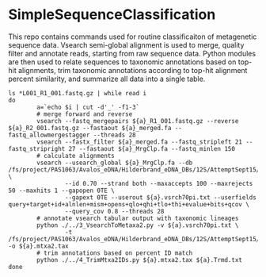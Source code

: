 # SimpleSequenceClassification

This repo contains commands used for routine classificaiton of metagenetic sequence data. Vsearch semi-global alignment is used to merge, quality filter and annotate reads, starting from raw sequence data. Python modules are then used to relate sequences to taxonomic annotations based on top-hit alignments, trim taxonomic annotations according to top-hit alignment percent similarity, and summarize all data into a single table. 

```
ls *L001_R1_001.fastq.gz | while read i
do
        a=`echo $i | cut -d'_' -f1-3`
        # merge forward and reverse
        vsearch --fastq_mergepairs ${a}_R1_001.fastq.gz --reverse ${a}_R2_001.fastq.gz --fastaout ${a}_merged.fa --fastq_allowmergestagger --threads 28
        vsearch --fastx_filter ${a}_merged.fa --fastq_stripleft 21 --fastq_stripright 27 --fastaout ${a}_MrgClp.fa --fastq_minlen 150
        # calculate alignments
        vsearch --usearch_global ${a}_MrgClp.fa --db /fs/project/PAS1063/Avalos_eDNA/Hilderbrand_eDNA_DBs/12S/AttemptSept15/Actinopterigi12S_Amplicons.fa \
                --id 0.70 --strand both --maxaccepts 100 --maxrejects 50 --maxhits 1 --gapopen 0TE \
                --gapext 0TE --userout ${a}.vsrch70pi.txt --userfields query+target+id+alnlen+mism+opens+qlo+qhi+tlo+thi+evalue+bits+qcov \
                --query_cov 0.8 --threads 28
        # annotate vsearch tabular output with taxonomic lineages
        python ./../3_VsearchToMetaxa2.py -v ${a}.vsrch70pi.txt \
                -t /fs/project/PAS1063/Avalos_eDNA/Hilderbrand_eDNA_DBs/12S/AttemptSept15/Actinopterigi12S_Amplicons.tax -o ${a}.mtxa2.tax
        # trim annotations based on percent ID match
        python ./../4_TrimMtxa2IDs.py ${a}.mtxa2.tax ${a}.Trmd.txt
done
```
